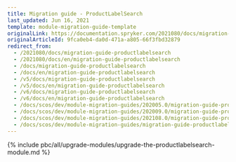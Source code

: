 ```yaml
---
title: Migration guide - ProductLabelSearch
last_updated: Jun 16, 2021
template: module-migration-guide-template
originalLink: https://documentation.spryker.com/2021080/docs/migration-guide-productlabelsearch
originalArticleId: 9fca0eb4-da0d-471a-a805-66f3fbd32879
redirect_from:
  - /2021080/docs/migration-guide-productlabelsearch
  - /2021080/docs/en/migration-guide-productlabelsearch
  - /docs/migration-guide-productlabelsearch
  - /docs/en/migration-guide-productlabelsearch
  - /v5/docs/migration-guide-productlabelsearch
  - /v5/docs/en/migration-guide-productlabelsearch
  - /v6/docs/migration-guide-productlabelsearch
  - /v6/docs/en/migration-guide-productlabelsearch
  - /docs/scos/dev/module-migration-guides/202005.0/migration-guide-productlabelsearch.html
  - /docs/scos/dev/module-migration-guides/202009.0/migration-guide-productlabelsearch.html
  - /docs/scos/dev/module-migration-guides/202108.0/migration-guide-productlabelsearch.html
  - /docs/scos/dev/module-migration-guides/migration-guide-productlabelsearch.html
---
```


{% include pbc/all/upgrade-modules/upgrade-the-productlabelsearch-module.md %} <!-- To edit, see /_includes/pbc/all/upgrade-modules/upgrade-the-productlabelsearch-module.md -->
